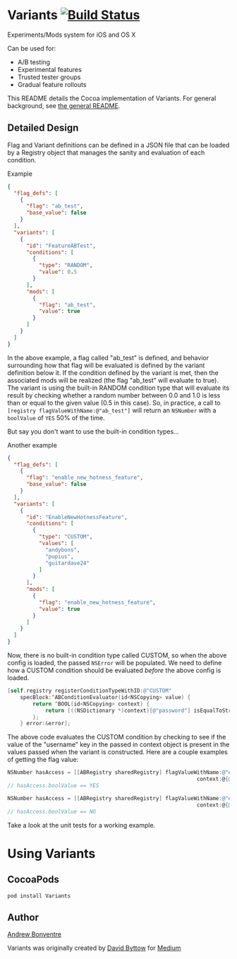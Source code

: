 Variants [![Build Status](https://travis-ci.org/andybons/ABVariants.svg?branch=master)](https://travis-ci.org/andybons/ABVariants)
========
Experiments/Mods system for iOS and OS X

Can be used for:
+ A/B testing
+ Experimental features
+ Trusted tester groups
+ Gradual feature rollouts

This README details the Cocoa implementation of Variants. For general background, see [the general README](https://github.com/Medium/variants/).

## Detailed Design

Flag and Variant definitions can be defined in a JSON file that can be loaded by a Registry object that manages the sanity and evaluation of each condition.

Example
```json
{
  "flag_defs": [
    {
      "flag": "ab_test",
      "base_value": false
    }
  ],
  "variants": [
    {
      "id": "FeatureABTest",
      "conditions": [
        {
          "type": "RANDOM",
          "value": 0.5
        }
      ],
      "mods": [
        {
          "flag": "ab_test",
          "value": true
        }
      ]
    }
  ]
}
```

In the above example, a flag called "ab_test" is defined, and behavior surrounding how that flag will be evaluated is defined by the variant definition below it. If the condition defined by the variant is met, then the associated mods will be realized (the flag "ab_test" will evaluate to true). The variant is using the built-in RANDOM condition type that will evaluate its result by checking whether a random number between 0.0 and 1.0 is less than or equal to the given value (0.5 in this case). So, in practice, a call to `[registry flagValueWithName:@"ab_test"]` will return an `NSNumber` with a `boolValue` of `YES` 50% of the time.

But say you don't want to use the built-in condition types...

Another example
```json
{
  "flag_defs": [
    {
      "flag": "enable_new_hotness_feature",
      "base_value": false
    }
  ],
  "variants": [
    {
      "id": "EnableNewHotnessFeature",
      "conditions": [
        {
          "type": "CUSTOM",
          "values": [
            "andybons",
            "pupius",
            "guitardave24"
          ]
        }
      ],
      "mods": [
        {
          "flag": "enable_new_hotness_feature",
          "value": true
        }
      ]
    }
  ]
}
```

Now, there is no built-in condition type called CUSTOM, so when the above config is loaded, the passed `NSError` will be populated. We need to define how a CUSTOM condition should be evaluated _before_ the above config is loaded.

```objective-c
[self.registry registerConditionTypeWithID:@"CUSTOM"
    specBlock:^ABConditionEvaluator(id<NSCopying> value) {
        return ^BOOL(id<NSCopying> context) {
            return [((NSDictionary *)context)[@"password"] isEqualToString:(NSString *)value];
        };
    } error:&error];
```

The above code evaluates the CUSTOM condition by checking to see if the value of the "username" key in the passed in context object is present in the values passed when the variant is constructed. Here are a couple examples of getting the flag value:

```objective-c
NSNumber hasAccess = [[ABRegistry sharedRegistry] flagValueWithName:@"enable_new_hotness_feature"
                                                            context:@{@"username": @"andybons"}];
// hasAccess.boolValue == YES

NSNumber hasAccess = [[ABRegistry sharedRegistry] flagValueWithName:@"enable_new_hotness_feature"
                                                            context:@{@"username": @"tessr"}];
// hasAccess.boolValue == NO
```

Take a look at the unit tests for a working example.

# Using Variants

## CocoaPods

```shell
pod install Variants
```

## Author

[Andrew Bonventre](https://github.com/andybons)

Variants was originally created by [David Byttow](https://github.com/guitardave24) for [Medium](https://github.com/Medium/variants)

